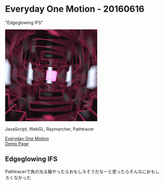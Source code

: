 # Everyday One Motion - 20160616  

"Edgeglowing IFS"  

![](20160616.gif)  

JavaScript, WebGL, Raymarcher, Pathtracer  

[Everyday One Motion](http://motions.work/motion/274)  
[Demo Page](http://fms-cat-eom.github.io/20160616/dist)  

## Edgeglowing IFS

Pathtracerで角の光る箱やったらおもしろそうだなーと思ったらそんなにおもしろくなかった  
